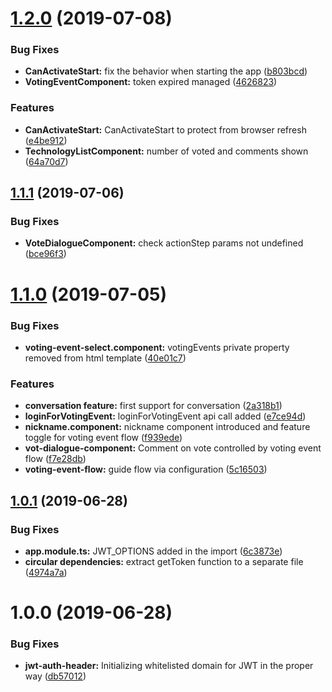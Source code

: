 # [1.2.0](https://github.com/thoughtworks/byor-voting-web-app/compare/v1.1.1...v1.2.0) (2019-07-08)


### Bug Fixes

* **CanActivateStart:** fix the behavior when starting the app ([b803bcd](https://github.com/thoughtworks/byor-voting-web-app/commit/b803bcd))
* **VotingEventComponent:** token expired managed ([4626823](https://github.com/thoughtworks/byor-voting-web-app/commit/4626823))


### Features

* **CanActivateStart:** CanActivateStart to protect from browser refresh ([e4be912](https://github.com/thoughtworks/byor-voting-web-app/commit/e4be912))
* **TechnologyListComponent:** number of voted and comments shown ([64a70d7](https://github.com/thoughtworks/byor-voting-web-app/commit/64a70d7))

## [1.1.1](https://github.com/thoughtworks/byor-voting-web-app/compare/v1.1.0...v1.1.1) (2019-07-06)


### Bug Fixes

* **VoteDialogueComponent:** check actionStep params not undefined ([bce96f3](https://github.com/thoughtworks/byor-voting-web-app/commit/bce96f3))

# [1.1.0](https://github.com/thoughtworks/byor-voting-web-app/compare/v1.0.1...v1.1.0) (2019-07-05)


### Bug Fixes

* **voting-event-select.component:** votingEvents private property removed from html template ([40e01c7](https://github.com/thoughtworks/byor-voting-web-app/commit/40e01c7))


### Features

* **conversation feature:** first support for conversation ([2a318b1](https://github.com/thoughtworks/byor-voting-web-app/commit/2a318b1))
* **loginForVotingEvent:** loginForVotingEvent api call added ([e7ce94d](https://github.com/thoughtworks/byor-voting-web-app/commit/e7ce94d))
* **nickname.component:** nickname component introduced and feature toggle for voting event flow ([f939ede](https://github.com/thoughtworks/byor-voting-web-app/commit/f939ede))
* **vot-dialogue-component:** Comment on vote controlled by voting event flow ([f7e28db](https://github.com/thoughtworks/byor-voting-web-app/commit/f7e28db))
* **voting-event-flow:** guide flow via configuration ([5c16503](https://github.com/thoughtworks/byor-voting-web-app/commit/5c16503))

## [1.0.1](https://github.com/thoughtworks/byor-voting-web-app/compare/v1.0.0...v1.0.1) (2019-06-28)


### Bug Fixes

* **app.module.ts:** JWT_OPTIONS added in the import ([6c3873e](https://github.com/thoughtworks/byor-voting-web-app/commit/6c3873e))
* **circular dependencies:** extract getToken function to a separate file ([4974a7a](https://github.com/thoughtworks/byor-voting-web-app/commit/4974a7a))

# 1.0.0 (2019-06-28)


### Bug Fixes

* **jwt-auth-header:** Initializing whitelisted domain for JWT in the proper way ([db57012](https://github.com/thoughtworks/byor-voting-web-app/commit/db57012))
